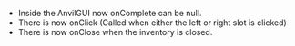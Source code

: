 * Inside the AnvilGUI now onComplete can be null.
* There is now onClick (Called when either the left or right slot is clicked)
* There is now onClose when the inventory is closed.